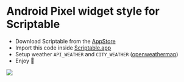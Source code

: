 # Android Pixel widget style for Scriptable 

- Download Scriptable from the [AppStore](https://scriptable.app/)
- Import this code inside <ins>Scriptable.app</ins>
- Setup weather `API_WEATHER` and `CITY_WEATHER` ([openweathermap](https://openweathermap.org/api))
- Enjoy 🥳


![](https://i.imgur.com/Q3ahhVQ.jpg)

